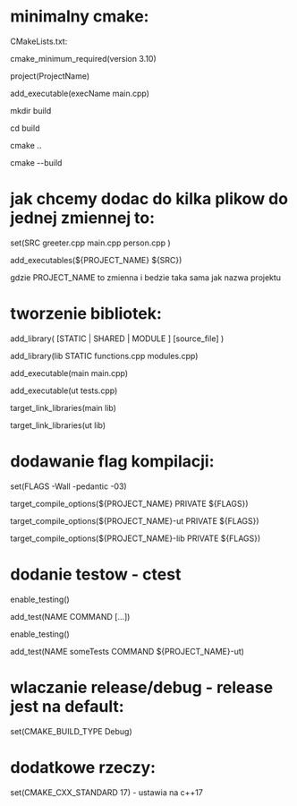 # minimalny cmake:

CMakeLists.txt:

cmake_minimum_required(version 3.10)

project(ProjectName)

add_executable(execName main.cpp)


mkdir build

cd build

cmake ..

cmake --build


# jak chcemy dodac do kilka plikow do jednej zmiennej to:
set(SRC 
greeter.cpp
 main.cpp
 person.cpp
)

add_executables(${PROJECT_NAME}  ${SRC})

gdzie PROJECT_NAME to zmienna i bedzie taka sama jak nazwa projektu



# tworzenie bibliotek:

add_library(<name> [STATIC | SHARED | MODULE ] [source_file] )


add_library(lib STATIC functions.cpp modules.cpp)

add_executable(main main.cpp)

add_executable(ut tests.cpp)

target_link_libraries(main lib)

target_link_libraries(ut lib)



# dodawanie flag kompilacji:

set(FLAGS  -Wall -pedantic -03)

target_compile_options(${PROJECT_NAME} PRIVATE ${FLAGS})

target_compile_options(${PROJECT_NAME}-ut PRIVATE ${FLAGS})

target_compile_options(${PROJECT_NAME}-lib PRIVATE ${FLAGS})



# dodanie testow - ctest

enable_testing()

add_test(NAME <name> COMMAND  <command> [<arg>...])


enable_testing()

add_test(NAME someTests COMMAND ${PROJECT_NAME}-ut)


# wlaczanie release/debug - release jest na default:

set(CMAKE_BUILD_TYPE Debug)


# dodatkowe rzeczy:

set(CMAKE_CXX_STANDARD 17) - ustawia na c++17

